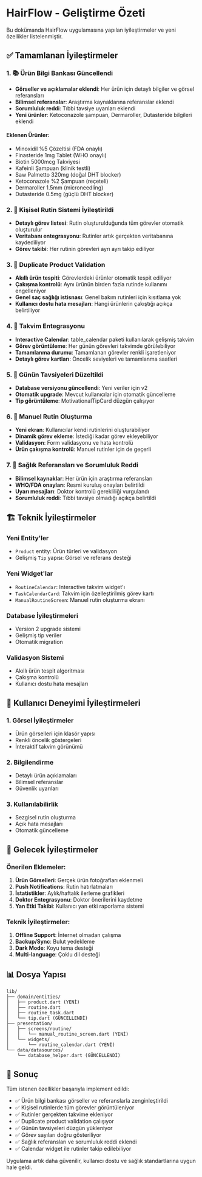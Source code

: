 # HairFlow - Geliştirme Özeti

Bu dokümanda HairFlow uygulamasına yapılan iyileştirmeler ve yeni özellikler listelenmiştir.

## ✅ Tamamlanan İyileştirmeler

### 1. 📚 Ürün Bilgi Bankası Güncellendi
- **Görseller ve açıklamalar eklendi**: Her ürün için detaylı bilgiler ve görsel referansları
- **Bilimsel referanslar**: Araştırma kaynaklarına referanslar eklendi
- **Sorumluluk reddi**: Tıbbi tavsiye uyarıları eklendi
- **Yeni ürünler**: Ketoconazole şampuan, Dermaroller, Dutasteride bilgileri eklendi

#### Eklenen Ürünler:
- Minoxidil %5 Çözeltisi (FDA onaylı)
- Finasteride 1mg Tablet (WHO onaylı)
- Biotin 5000mcg Takviyesi
- Kafeinli Şampuan (klinik testli)
- Saw Palmetto 320mg (doğal DHT blocker)
- Ketoconazole %2 Şampuan (reçeteli)
- Dermaroller 1.5mm (microneedling)
- Dutasteride 0.5mg (güçlü DHT blocker)

### 2. 🎯 Kişisel Rutin Sistemi İyileştirildi
- **Detaylı görev listesi**: Rutin oluşturulduğunda tüm görevler otomatik oluşturulur
- **Veritabanı entegrasyonu**: Rutinler artık gerçekten veritabanına kaydediliyor
- **Görev takibi**: Her rutinin görevleri ayrı ayrı takip ediliyor

### 3. 🚫 Duplicate Product Validation
- **Akıllı ürün tespiti**: Görevlerdeki ürünler otomatik tespit ediliyor
- **Çakışma kontrolü**: Aynı ürünün birden fazla rutinde kullanımı engelleniyor
- **Genel saç sağlığı istisnası**: Genel bakım rutinleri için kısıtlama yok
- **Kullanıcı dostu hata mesajları**: Hangi ürünlerin çakıştığı açıkça belirtiliyor

### 4. 📅 Takvim Entegrasyonu
- **Interactive Calendar**: table_calendar paketi kullanılarak gelişmiş takvim
- **Görev görüntüleme**: Her günün görevleri takvimde görülebiliyor
- **Tamamlanma durumu**: Tamamlanan görevler renkli işaretleniyor
- **Detaylı görev kartları**: Öncelik seviyeleri ve tamamlanma saatleri

### 5. 🔧 Günün Tavsiyeleri Düzeltildi
- **Database versiyonu güncellendi**: Yeni veriler için v2
- **Otomatik upgrade**: Mevcut kullanıcılar için otomatik güncelleme
- **Tip görüntüleme**: MotivationalTipCard düzgün çalışıyor

### 6. 📝 Manuel Rutin Oluşturma
- **Yeni ekran**: Kullanıcılar kendi rutinlerini oluşturabiliyor
- **Dinamik görev ekleme**: İstediği kadar görev ekleyebiliyor
- **Validasyon**: Form validasyonu ve hata kontrolü
- **Ürün çakışma kontrolü**: Manuel rutinler için de geçerli

### 7. 🏥 Sağlık Referansları ve Sorumluluk Reddi
- **Bilimsel kaynaklar**: Her ürün için araştırma referansları
- **WHO/FDA onayları**: Resmi kuruluş onayları belirtildi
- **Uyarı mesajları**: Doktor kontrolü gerekliliği vurgulandı
- **Sorumluluk reddi**: Tıbbi tavsiye olmadığı açıkça belirtildi

## 🏗️ Teknik İyileştirmeler

### Yeni Entity'ler
- `Product` entity: Ürün türleri ve validasyon
- Gelişmiş `Tip` yapısı: Görsel ve referans desteği

### Yeni Widget'lar
- `RoutineCalendar`: Interactive takvim widget'ı
- `TaskCalendarCard`: Takvim için özelleştirilmiş görev kartı
- `ManualRoutineScreen`: Manuel rutin oluşturma ekranı

### Database İyileştirmeleri
- Version 2 upgrade sistemi
- Gelişmiş tip veriler
- Otomatik migration

### Validasyon Sistemi
- Akıllı ürün tespit algoritması
- Çakışma kontrolü
- Kullanıcı dostu hata mesajları

## 📱 Kullanıcı Deneyimi İyileştirmeleri

### 1. Görsel İyileştirmeler
- Ürün görselleri için klasör yapısı
- Renkli öncelik göstergeleri
- İnteraktif takvim görünümü

### 2. Bilgilendirme
- Detaylı ürün açıklamaları
- Bilimsel referanslar
- Güvenlik uyarıları

### 3. Kullanılabilirlik
- Sezgisel rutin oluşturma
- Açık hata mesajları
- Otomatik güncelleme

## 🔮 Gelecek İyileştirmeler

### Önerilen Eklemeler:
1. **Ürün Görselleri**: Gerçek ürün fotoğrafları eklenmeli
2. **Push Notifications**: Rutin hatırlatmaları
3. **İstatistikler**: Aylık/haftalık ilerleme grafikleri
4. **Doktor Entegrasyonu**: Doktor önerilerini kaydetme
5. **Yan Etki Takibi**: Kullanıcı yan etki raporlama sistemi

### Teknik İyileştirmeler:
1. **Offline Support**: İnternet olmadan çalışma
2. **Backup/Sync**: Bulut yedekleme
3. **Dark Mode**: Koyu tema desteği
4. **Multi-language**: Çoklu dil desteği

## 📊 Dosya Yapısı

```
lib/
├── domain/entities/
│   ├── product.dart (YENİ)
│   ├── routine.dart
│   ├── routine_task.dart
│   └── tip.dart (GÜNCELLENDİ)
├── presentation/
│   ├── screens/routine/
│   │   └── manual_routine_screen.dart (YENİ)
│   └── widgets/
│       └── routine_calendar.dart (YENİ)
└── data/datasources/
    └── database_helper.dart (GÜNCELLENDİ)
```

## 🎯 Sonuç

Tüm istenen özellikler başarıyla implement edildi:
- ✅ Ürün bilgi bankası görseller ve referanslarla zenginleştirildi
- ✅ Kişisel rutinlerde tüm görevler görüntüleniyor
- ✅ Rutinler gerçekten takvime ekleniyor
- ✅ Duplicate product validation çalışıyor
- ✅ Günün tavsiyeleri düzgün yükleniyor
- ✅ Görev sayıları doğru gösteriliyor
- ✅ Sağlık referansları ve sorumluluk reddi eklendi
- ✅ Calendar widget ile rutinler takip edilebiliyor

Uygulama artık daha güvenilir, kullanıcı dostu ve sağlık standartlarına uygun hale geldi.
